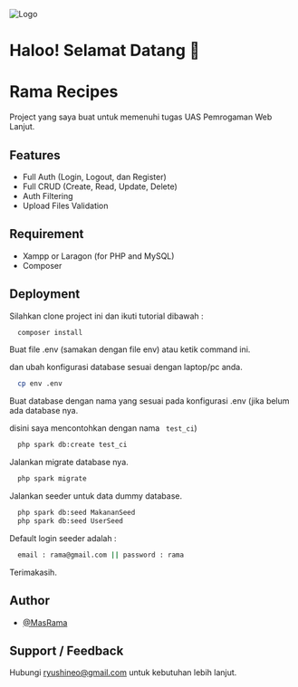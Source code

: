
![Logo](https://mubatekno.com/wp-content/uploads/2021/08/ci4-cover.png)


# Haloo! Selamat Datang 👋


# Rama Recipes

Project yang saya buat untuk memenuhi tugas UAS Pemrogaman Web Lanjut.


## Features

- Full Auth (Login, Logout, dan Register)
- Full CRUD (Create, Read, Update, Delete)
- Auth Filtering
- Upload Files Validation


## Requirement
- Xampp or Laragon (for PHP and MySQL)
- Composer
## Deployment

Silahkan clone project ini dan ikuti tutorial dibawah :

```bash
  composer install
```
Buat file .env (samakan dengan file env) atau ketik command ini.

 dan ubah konfigurasi database sesuai dengan laptop/pc anda.
```bash
  cp env .env
```
Buat database dengan nama yang sesuai pada konfigurasi .env (jika belum ada database nya.

disini saya mencontohkan dengan nama ``` test_ci```)
```bash
  php spark db:create test_ci
```
Jalankan migrate database nya.
```bash
  php spark migrate
```
Jalankan seeder untuk data dummy database.
```bash
  php spark db:seed MakananSeed
  php spark db:seed UserSeed
```
Default login seeder adalah :
```bash
  email : rama@gmail.com || password : rama
```
Terimakasih.





## Author

- [@MasRama](https://github.com/MasRama/)


## Support / Feedback

Hubungi ryushineo@gmail.com untuk kebutuhan lebih lanjut.

